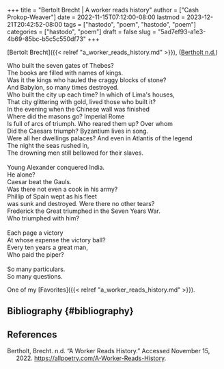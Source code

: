 +++
title = "Bertolt Brecht | A worker reads history"
author = ["Cash Prokop-Weaver"]
date = 2022-11-15T07:12:00-08:00
lastmod = 2023-12-21T20:42:52-08:00
tags = ["hastodo", "poem", "hastodo", "poem"]
categories = ["hastodo", "poem"]
draft = false
slug = "5ad7ef93-a1e3-4b69-85bc-b5c5c550df73"
+++

[Bertolt Brecht]({{< relref "a_worker_reads_history.md" >}}), (<a href="#citeproc_bib_item_1">Bertholt n.d.</a>)

<div class="verse">

Who built the seven gates of Thebes?<br />
The books are filled with names of kings.<br />
Was it the kings who hauled the craggy blocks of stone?<br />
And Babylon, so many times destroyed.<br />
Who built the city up each time? In which of Lima's houses,<br />
That city glittering with gold, lived those who built it?<br />
In the evening when the Chinese wall was finished<br />
Where did the masons go? Imperial Rome<br />
Is full of arcs of triumph. Who reared them up? Over whom<br />
Did the Caesars triumph? Byzantium lives in song.<br />
Were all her dwellings palaces? And even in Atlantis of the legend<br />
The night the seas rushed in,<br />
The drowning men still bellowed for their slaves.<br />
<br />
Young Alexander conquered India.<br />
He alone?<br />
Caesar beat the Gauls.<br />
Was there not even a cook in his army?<br />
Phillip of Spain wept as his fleet<br />
was sunk and destroyed. Were there no other tears?<br />
Frederick the Great triumphed in the Seven Years War.<br />
Who triumphed with him?<br />
<br />
Each page a victory<br />
At whose expense the victory ball?<br />
Every ten years a great man,<br />
Who paid the piper?<br />
<br />
So many particulars.<br />
So many questions.<br />

</div>

One of my [Favorites]({{< relref "a_worker_reads_history.md" >}}).


## Bibliography {#bibliography}

## References

<style>.csl-entry{text-indent: -1.5em; margin-left: 1.5em;}</style><div class="csl-bib-body">
  <div class="csl-entry"><a id="citeproc_bib_item_1"></a>Bertholt, Brecht. n.d. “A Worker Reads History.” Accessed November 15, 2022. <a href="https://allpoetry.com/A-Worker-Reads-History">https://allpoetry.com/A-Worker-Reads-History</a>.</div>
</div>
